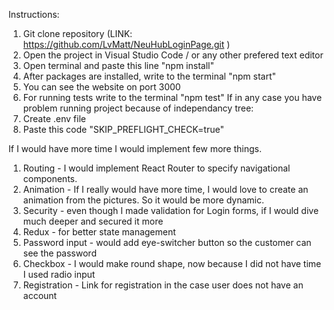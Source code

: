 Instructions: 
1. Git clone repository (LINK: https://github.com/LvMatt/NeuHubLoginPage.git ) 
2. Open the project in Visual Studio Code / or any other prefered text editor
3. Open terminal and paste this line "npm install"
4. After packages are installed, write to the terminal "npm start"
5. You can see the website on port 3000
6. For running tests write to the terminal "npm test" 
If in any case you have problem running project because of independancy tree:
1. Create .env file
2. Paste this code "SKIP_PREFLIGHT_CHECK=true"

If I would have more time I would implement few more things.
1. Routing - I would implement React Router to specify navigational components.
2. Animation - If I really would have more time, I would love to create an animation from the pictures. So it would be more dynamic.
3. Security - even though I made validation for Login forms, if I would dive much deeper and secured it more
4. Redux - for better state management
5. Password input - would add eye-switcher button so the customer can see the password
6. Checkbox - I would make round shape, now because I did not have time I used radio input
7. Registration - Link for registration in the case user does not have an account



